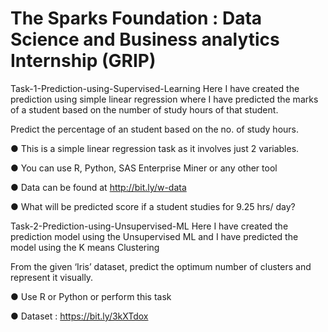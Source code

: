 # The Sparks Foundation : Data Science and Business analytics Internship (GRIP)

Task-1-Prediction-using-Supervised-Learning
Here I have created the prediction using simple linear regression where I have predicted the marks of a student based on the number of study hours of that student.

Predict the percentage of an student based on the no. of study hours.

● This is a simple linear regression task as it involves just 2 variables.

● You can use R, Python, SAS Enterprise Miner or any other tool

● Data can be found at http://bit.ly/w-data

● What will be predicted score if a student studies for 9.25 hrs/ day?


Task-2-Prediction-using-Unsupervised-ML
Here I have created the prediction model using the Unsupervised ML and I have predicted the model using the K means Clustering

From the given ‘Iris’ dataset, predict the optimum number of clusters and represent it visually.

● Use R or Python or perform this task

● Dataset : https://bit.ly/3kXTdox



